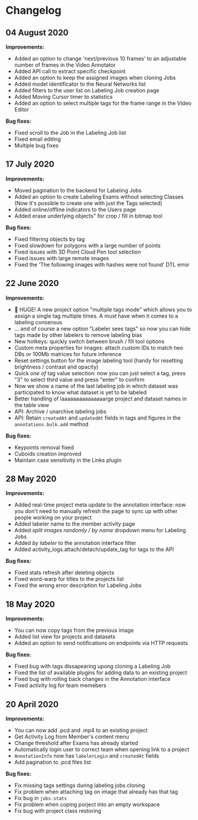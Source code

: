 # Changelog

## 04 August 2020

**Improvements:**
- Added an option to change 'next/previous 10 frames' to an adjustable number of frames in the Video Annotator
- Added API call to extract specific checkpoint
- Added an option to keep the assigned images when cloning Jobs
- Added model identificator to the Neural Networks list
- Added filters to the user list on Labeling Job creation page
- Added Moving Cursor timer to statistics 
- Added an option to select multiple tags for the frame range in the Video Editor

**Bug fixes:**
- Fixed scroll to the Job in the Labeling Job list
- Fixed email editing
- Multiple bug fixes

## 17 July 2020

**Improvements:**
- Moved pagination to the backend for Labeling Jobs
- Added an option to create Labeling Exams without selecting Classes (Now it's possible to create one with just the Tags selected)
- Added online/offline indicators to the Users page
- Added erase underlying objects" for crop / fill in bitmap tool

**Bug fixes:**
- Fixed filtering objects by tag
- Fixed slowdown for polygons with a large number of points
- Fixed issues with 3D Point Cloud Pen tool selection
- Fixed issues with large remote images
- Fixed the 'The following images with hashes were not found' DTL error

## 22 June 2020

**Improvements:**
- 🤩 HUGE! A new project option "multiple tags mode" which allows you to assign a single tag multiple times. A must have when it comes to a labeling consensus
- ... and of course a new option "Labeler sees tags" so now you can hide tags made by other labelers to remove labeling bias
- New hotkeys: quickly switch between brush / fill tool options
- Custom meta properties for images: attach custom IDs to match two DBs or 100Mb matrices for future inference
- Reset settings button for the image labeling tool (handy for resetting brightness / contrast and opacity)
- Quick *one of* tag value selection: now you can just select a tag, press "3" to select third value and press "enter" to confirm
- Now we show a name of the last labeling job in which dataset was participated to know what dataset is yet to be labeled
- Better handling of laaaaaaaaaaaaaaarge project and dataset names in the table view
- API: Archive / unarchive labeling jobs
- API: Retain `createdAt` and `updatedAt` fields in tags and figures in the `annotations.bulk.add` method

**Bug fixes:**
- Keypoints removal fixed
- Cuboids creation improved
- Maintain case sensitivity in the Links plugin
 
## 28 May 2020

**Improvements:**
- Added real-time project meta update to the annotation interface: now you don't need to manually refresh the page to sync up with other people working on your project
- Added labeler name to the member activity page
- Added *split images randomly / by name* dropdown menu for Labeling Jobs
- Added *by labeler* to the annotation interface filter
- Added activity_logs.attach/detach/update_tag for tags to the API

**Bug fixes:**
- Fixed stats refresh after deleting objects
- Fixed word-warp for titles to the projects list
- Fixed the wrong error description for Labeling Jobs

## 18 May 2020

**Improvements:**
- You can now copy tags from the previous image
- Added list view for projects and datasets
- Added an option to send notifications on endpoints via HTTP requests

**Bug fixes:**
- Fixed bug with tags dissapearing upong cloning a Labeling Job
- Fixed the list of available plugins for adding data to an existing project
- Fixed bug with rolling back changes in the Annotation interface
- Fixed activity log for team memebers

## 20 April 2020

**Improvements:**

- You can now add .pcd and .mp4 to an existing project
- Get Activity Log from Member's content menu
- Change threshold after Exams has already started
- Automatically login user to correct team when opening link to a project  
- `AnnotationInfo` now has `labelerLogin` and `createdAt` fields
- Add pagination to .pcd files list
 
**Bug fixes:**
 
- Fix missing tags settings during labeling jobs cloning
- Fix problem when attaching tag on image that already has that tag  
- Fix bug in `jobs.stats`
- Fix problem when coping porject into an empty workspace
- Fix bug with project class restoring
